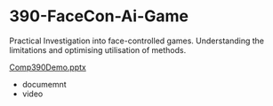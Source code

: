 # 390-FaceCon-Ai-Game
Practical Investigation into face-controlled games. Understanding the limitations and optimising utilisation of methods.


[Comp390Demo.pptx](https://github.com/emcleandev/390-FaceControlled/files/9443981/Comp390Demo.pptx)

- documemnt
- video

